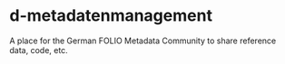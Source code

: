 # d-metadatenmanagement
A place for the German FOLIO Metadata Community to share reference data, code, etc.

